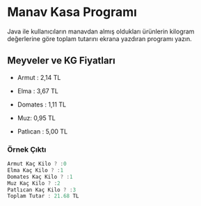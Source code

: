 # Manav Kasa Programı


Java ile kullanıcıların manavdan almış oldukları ürünlerin kilogram değerlerine göre toplam tutarını ekrana yazdıran programı yazın.



## Meyveler ve KG Fiyatları



- Armut : 2,14 TL


- Elma : 3,67 TL


- Domates : 1,11 TL


- Muz: 0,95 TL


- Patlıcan : 5,00 TL


### Örnek Çıktı

```java
Armut Kaç Kilo ? :0
Elma Kaç Kilo ? :1
Domates Kaç Kilo ? :1
Muz Kaç Kilo ? :2
Patlıcan Kaç Kilo ? :3
Toplam Tutar : 21.68 TL
```